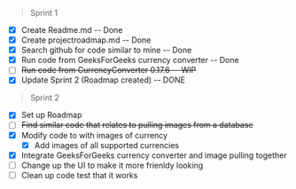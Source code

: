> Sprint 1
- [x] Create Readme.md -- Done
- [x] Create projectroadmap.md -- Done
- [x] Search github for code similar to mine -- Done
- [x] Run code from GeeksForGeeks currency converter -- Done
- [ ] ~~Run code from CurrencyConverter 0.17.6 -- WIP~~
- [x] Update Sprint 2 (Roadmap created) -- DONE

> Sprint 2
- [x] Set up Roadmap 
- [ ] ~~Find similar code that relates to pulling images from a database~~
- [x] Modify code to with images of currency
  - [x] Add images of all supported currencies
- [x] Integrate GeeksForGeeks currency converter and image pulling together
- [ ] Change up the UI to make it more frienldy looking
- [ ] Clean up code test that it works
